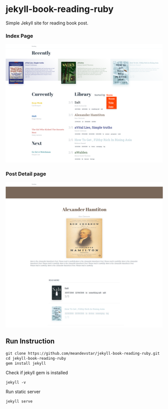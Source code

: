 # jekyll-book-reading-ruby
Simple Jekyll site for reading book post.

### Index Page 
<img width="800" src="img/index.png" border="0" />

### Post Detail page
<img width="800" src="img/post.png" border="0" />



## Run Instruction
```
git clone https://github.com/meandevstar/jekyll-book-reading-ruby.git
cd jekyll-book-reading-ruby
gem install jekyll
```

Check if jekyll gem is installed
```
jekyll -v
```

Run static server
```
jekyll serve
```
